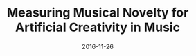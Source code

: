 ---
title: "Measuring Musical Novelty for Artificial Creativity in Music"
collection: talks
type: "Talk"
permalink: /talks/2016-kacs2016fall
venue: "Korea Academy of Complexity Studies 2016 Fall"
date: 2016-11-26
location: "Seoul, South Korea"
---